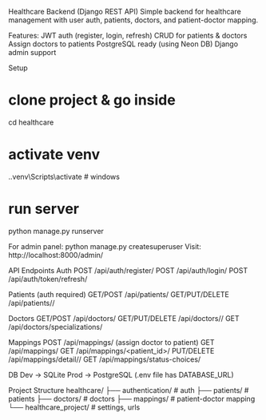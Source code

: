 Healthcare Backend (Django REST API)
Simple backend for healthcare management with user auth, patients, doctors, and patient-doctor mapping.

Features:
JWT auth (register, login, refresh)
CRUD for patients & doctors
Assign doctors to patients
PostgreSQL ready (using Neon DB)
Django admin support

Setup
# clone project & go inside
cd healthcare

# activate venv
.\.venv\Scripts\activate   # windows

# run server
python manage.py runserver

For admin panel:
python manage.py createsuperuser
Visit: http://localhost:8000/admin/

API Endpoints
Auth
POST /api/auth/register/
POST /api/auth/login/
POST /api/auth/token/refresh/

Patients (auth required)
GET/POST /api/patients/
GET/PUT/DELETE /api/patients/<id>/

Doctors
GET/POST /api/doctors/
GET/PUT/DELETE /api/doctors/<id>/
GET /api/doctors/specializations/

Mappings
POST /api/mappings/ (assign doctor to patient)
GET /api/mappings/
GET /api/mappings/<patient_id>/
PUT/DELETE /api/mappings/detail/<id>/
GET /api/mappings/status-choices/

DB
Dev → SQLite
Prod → PostgreSQL (.env file has DATABASE_URL)

Project Structure
healthcare/
 ├── authentication/  # auth
 ├── patients/        # patients
 ├── doctors/         # doctors
 ├── mappings/        # patient-doctor mapping
 └── healthcare_project/  # settings, urls
